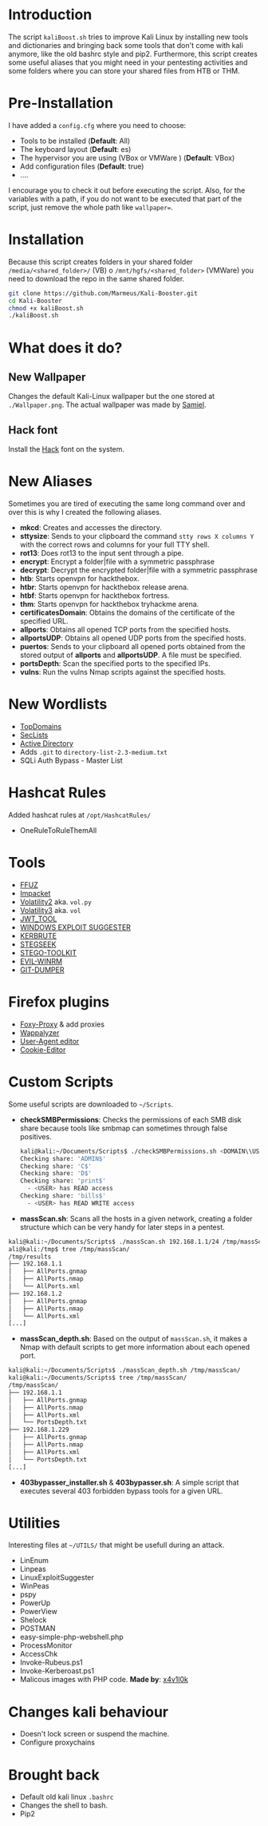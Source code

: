 # Introduction
The script `kaliBoost.sh` tries to improve Kali Linux by installing new tools and dictionaries and bringing back some tools that don't come with kali anymore, like the old bashrc style and pip2.
Furthermore, this script creates some useful aliases that you might need in your pentesting activities and some folders where you can store your shared files from HTB or THM.

# Pre-Installation
I have added a `config.cfg` where you need to choose:

* Tools to be installed (**Default**: All)
* The keyboard layout (**Default**: es)
* The hypervisor you are using (VBox or VMWare ) (**Default**: VBox)
* Add configuration files (**Default**: true)
* ....

I encourage you to check it out before executing the script. Also, for the variables with a path, if you do not want to be executed that part of the script, just remove the whole path like `wallpaper=`.

# Installation

Because this script creates folders in your shared folder `/media/<shared_folder>/` (VB) o `/mnt/hgfs/<shared_folder>` (VMWare) you need to download the repo in the same shared folder.

```bash
git clone https://github.com/Marmeus/Kali-Booster.git
cd Kali-Booster
chmod +x kaliBoost.sh
./kaliBoost.sh
```
# What does it do?

## New Wallpaper

Changes the default Kali-Linux wallpaper but the one stored at `./Wallpaper.png`. The actual wallpaper was made by [Samiel](https://www.teepublic.com/user/samiel).

## Hack font

Install the [Hack](https://github.com/source-foundry/Hack) font on the system.

# New Aliases
Sometimes you are tired of executing the same long command over and over this is why I created the following aliases.
-  **mkcd**: Creates and accesses the directory.
-  **sttysize**: Sends to your clipboard the command `stty rows X columns Y` with the correct rows and columns for your full TTY shell. 
-  **rot13**: Does rot13 to the input sent through a pipe.
-  **encrypt**: Encrypt a folder|file with a symmetric passphrase
- **decrypt**: Decrypt the encrypted folder|file with a symmetric passphrase
-  **htb**: Starts openvpn for hackthebox.
-  **htbr**: Starts openvpn for hackthebox release arena.
-  **htbf**: Starts openvpn for hackthebox fortress.
-  **thm**: Starts openvpn for hackthebox tryhackme arena.
-  **certificatesDomain**: Obtains the domains of the certificate of the specified URL.
-  **allports**: Obtains all opened TCP ports from the specified hosts.
-  **allportsUDP**: Obtains all opened UDP ports from the specified hosts.
-  **puertos**: Sends to your clipboard all opened ports obtained from the stored output of **allports** and **allportsUDP**. A file must be specified. 
-  **portsDepth**: Scan the specified ports to the specified IPs.
-  **vulns**: Run the vulns Nmap scripts against the specified hosts.

# New Wordlists

-  [TopDomains](https://github.com/rbsec/dnscan)
-  [SecLists](https://github.com/danielmiessler/SecLists)
-  [Active Directory](https://github.com/Cryilllic/Active-Directory-Wordlists)
-  Adds `.git` to `directory-list-2.3-medium.txt`
-  SQLi Auth Bypass - Master List

# Hashcat Rules
Added hashcat rules at `/opt/HashcatRules/`
- OneRuleToRuleThemAll

# Tools
- [FFUZ](https://github.com/ffuf/ffuf/)
- [Impacket](https://github.com/ffuf/ffuf)
- [Volatility2](https://github.com/volatilityfoundation/volatility) aka. `vol.py`
- [Volatility3](https://github.com/volatilityfoundation/volatility3) aka. `vol`
- [JWT_TOOL](https://github.com/ticarpi/jwt_tool)
- [WINDOWS EXPLOIT SUGGESTER](https://github.com/AonCyberLabs/Windows-Exploit-Suggester/)
- [KERBRUTE](https://github.com/ropnop/kerbrute/)
- [STEGSEEK](https://github.com/RickdeJager/stegseek/)
- [STEGO-TOOLKIT](https://github.com/DominicBreuker/stego-toolkit)
- [EVIL-WINRM](https://github.com/Hackplayers/evil-winrm)
- [GIT-DUMPER](https://github.com/arthaud/git-dumper)

# Firefox plugins
- [Foxy-Proxy](https://addons.mozilla.org/en-US/firefox/addon/foxyproxy-standard/) & add proxies
- [Wappalyzer](https://addons.mozilla.org/en-US/firefox/addon/wappalyzer/)
- [User-Agent editor](https://addons.mozilla.org/en-US/firefox/addon/user-agent-string-switcher/)
- [Cookie-Editor](https://addons.mozilla.org/en-US/firefox/addon/cookie-editor/)

# Custom Scripts
Some useful scripts are downloaded to `~/Scripts`.

- **checkSMBPermissions**: Checks the permissions of each SMB disk share because tools like smbmap can sometimes through false positives.

  ```bash
  kali@kali:~/Documents/Scripts$ ./checkSMBPermissions.sh <DOMAIN\\USER> <PASSWORD> <IP>
  Checking share: 'ADMIN$'
  Checking share: 'C$'
  Checking share: 'D$'
  Checking share: 'print$'
    - <USER> has READ access
  Checking share: 'bills$'
    - <USER> has READ WRITE access
  ```

- **massScan.sh**: Scans all the hosts in a given network, creating a folder structure which can be very handy for later steps in a pentest.

```bash
kali@kali:~/Documents/Scripts$ ./massScan.sh 192.168.1.1/24 /tmp/massScan/
ali@kali:/tmp$ tree /tmp/massScan/
/tmp/results
├── 192.168.1.1
│   ├── AllPorts.gnmap
│   ├── AllPorts.nmap
│   └── AllPorts.xml
├── 192.168.1.2
│   ├── AllPorts.gnmap
│   ├── AllPorts.nmap
│   └── AllPorts.xml
[...]
```

- **massScan_depth.sh**: Based on the output of `massScan.sh`, it makes a Nmap with default scripts to get more information about each opened port.

```bash
kali@kali:~/Documents/Scripts$ ./massScan_depth.sh /tmp/massScan/
kali@kali:~/Documents/Scripts$ tree /tmp/massScan/
/tmp/massScan/
├── 192.168.1.1
│   ├── AllPorts.gnmap
│   ├── AllPorts.nmap
│   ├── AllPorts.xml
│   └── PortsDepth.txt
├── 192.168.1.229
│   ├── AllPorts.gnmap
│   ├── AllPorts.nmap
│   ├── AllPorts.xml
│   └── PortsDepth.txt
[...]
```

* **403bypasser_installer.sh** & **403bypasser.sh**: A simple script that executes several 403 forbidden bypass tools for a given URL.



# Utilities

Interesting files at `~/UTILS/` that might be usefull during an attack.

- LinEnum
- Linpeas
- LinuxExploitSuggester
- WinPeas
- pspy
- PowerUp
- PowerView
- Shelock
- POSTMAN
- easy-simple-php-webshell.php
- ProcessMonitor
- AccessChk
- Invoke-Rubeus.ps1
- Invoke-Kerberoast.ps1
- Malicous images with PHP code. **Made by**: [x4v1l0k](https://twitter.com/x4v1l0k)

# Changes kali behaviour
- Doesn't lock screen or suspend the machine.
- Configure proxychains

# Brought back
- Default old kali linux `.bashrc`
- Changes the shell to bash.
- Pip2

